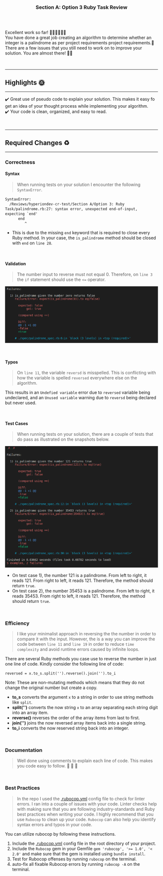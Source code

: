 <div align="center">
  <h3><b>Section A: Option 3 Ruby Task Review</b></h3>
</div>

<br>
<br>

Excellent work so far! 👏🏾👏🏾👏🏾  
You have done a great job creating an algorithm to determine whether an integer is a palindrome as per project requirements project requirements.🥳  
There are a few issues that you still need to work on to improve your solution. You are almost there! 💪🏾 

<br>

<hr>

## Highlights 🌞 
<hr>

✔️  Great use of pseudo code to explain your solution. This makes it easy fo get an idea of your thought process while implementing your algorithm.  
✔️  Your code is clean, organized, and easy to read.

<br>

<hr>

## Required Changes ♻️
<hr>

### Correctness

#### Syntax
> When running tests on your solution I encounter the following `SyntaxError`.

```
SyntaxError:
  /Reviews/hyperiondev-cr-test/Section A/Option 3: Ruby Task/palindrome.rb:27: syntax error, unexpected end-of-input, expecting `end'
      end
         ^
```

- This is due to the missing `end` keyword that is required to close every Ruby method. In your case, the `is_palindrome` method should be closed with `end` on `line 28`.

<br>

#### Validation
> The number input to reverse must not equal 0. Therefore, on `line 3` the `if` statement should use the `<=` operator.

![tests](assets/validate_zero_input.png)

<br>

#### Typos
> On `line 11`, the variable `reversd` is misspelled. This is conflicting with how the variable is spelled `reversed` everywhere else on the algorithm.

This results in an `Undefied variable` error due to `reversed` variable being undeclared, and an `Unused variable` warning due to `reversd` being declared but never used.

<br>

#### Test Cases
> When running tests on your solution, there are a couple of tests that do pass as illustrated on the snapshots below.

![tests](assets/test_cases.png)

- On test case 1), the number 121 is a palindrome. From left to right, it reads 121. From right to left, it reads 121. Therefore, the method should return `true`.
- On test case 2), the number 35453 is a palindrome. From left to right, it reads 35453. From right to left, it reads 121. Therefore, the method should return `true`.

<br>

### Efficiency
> I like your minimalist approach in reversing the the number in order to compare it with the input. However, the is a way you can improve the code between `line 11` and `line 19` in order to reduce `time complexity` and avoid runtime errors caused by infinite loops.

There are several Ruby methods you case use to reverse the number in just one line of code. Kindly consider the following line of code:

```
reversed = x.to_s.split('').reverse().join('').to_i
```

Note: These are non-mutating methods which means that they do not change the original number but create a copy.

- **to_s** converts the argument `x` to a string in order to use string methods like `split`.
- **split('')** converts the now string `x` to an array separating each string digit into an array item.
- **reverse()** reverses the order of the array items from last to first.
- **join('')** joins the now reversed array items back into a single string.
- **to_i** converts the now reserved string back into an integer.

<br>

### Documentation

> Well done using comments to explain each line of code. This makes you code easy to follow. 💯 🎊 🥳

<br>

### Best Practices
> In the repo I used the [.rubocop.yml](.rubocop.yml) config file to check for linter errors. I ran into a couple of issues with your code. Linter checks help with making sure that you are following industry-standards and Ruby best practices when writing your code. I highly recommend that you use `Rubocop` to clean up your code. `Rubocop` can also help you identify syntax errors and typos in your code.

You can utilize rubocop by following these instructions.

1. Include the [.rubocop.yml](.rubocop.yml) config file in the root directory of your project.
2. Include the `Rubocop` gem in your Gemfile `gem 'rubocop', '>= 1.0', '< 2.0'` and make sure that the gem is installed using `bundle install`.
3. Test for Rubocop offenses by running `rubocop` on the terminal.
4. auto-fix all fixable Rubocop errors by running `rubocop -A` on the terminal.
